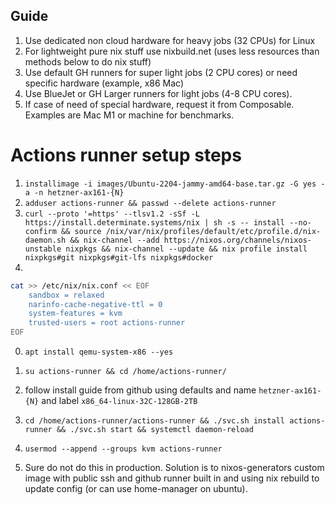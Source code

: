 ## Guide

1. Use dedicated non cloud hardware for heavy jobs (32 CPUs) for Linux
2. For lightweight pure nix stuff use nixbuild.net (uses less resources than methods below to do nix stuff)
3. Use default GH runners for super light jobs (2 CPU cores) or need specific hardware (example, x86 Mac)
4. Use BlueJet or GH Larger runners for light jobs (4-8 CPU cores).
5. If case of need of special hardware, request it from Composable. Examples are Mac M1 or machine for benchmarks. 

# Actions runner setup steps

1. `installimage -i images/Ubuntu-2204-jammy-amd64-base.tar.gz -G yes -a -n hetzner-ax161-{N}`
2. `adduser actions-runner && passwd --delete actions-runner` 
3. `curl --proto '=https' --tlsv1.2 -sSf -L https://install.determinate.systems/nix | sh -s -- install --no-confirm && source /nix/var/nix/profiles/default/etc/profile.d/nix-daemon.sh && nix-channel --add https://nixos.org/channels/nixos-unstable nixpkgs && nix-channel --update && nix profile install nixpkgs#git nixpkgs#git-lfs nixpkgs#docker`
3. 
```bash
cat >> /etc/nix/nix.conf << EOF
    sandbox = relaxed
    narinfo-cache-negative-ttl = 0      
    system-features = kvm     
    trusted-users = root actions-runner
EOF
```

0. `apt install qemu-system-x86 --yes`
1. `su actions-runner && cd /home/actions-runner/`
2. follow install guide from github using defaults and name `hetzner-ax161-{N}` and label `x86_64-linux-32C-128GB-2TB`


1. `cd /home/actions-runner/actions-runner && ./svc.sh install actions-runner && ./svc.sh start && systemctl daemon-reload`
 
2. `usermod --append --groups kvm actions-runner`
3.   Sure do not do this in production. Solution is to nixos-generators custom image with public ssh and github runner built in and using nix rebuild to update config (or can use home-manager on ubuntu). 